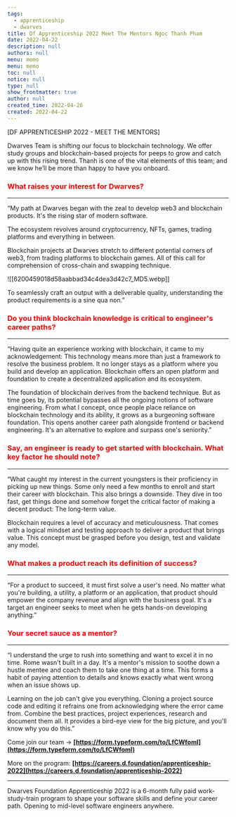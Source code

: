 ```yaml
---
tags: 
  - apprenticeship
  - dwarves
title: Df Apprenticeship 2022 Meet The Mentors Ngoc Thanh Pham
date: 2022-04-22
description: null
authors: null
menu: memo
menu: memo
toc: null
notice: null
type: null
show_frontmatter: true
author: null
created_time: 2022-04-26
created: 2022-04-22
---
```


[DF APPRENTICESHIP 2022 - MEET THE MENTORS]

Dwarves Team is shifting our focus to blockchain technology. We offer study groups and blockchain-based projects for peeps to grow and catch up with this rising trend. Thanh is one of the vital elements of this team; and we know he’ll be more than happy to have you onboard.


### <span style='color:red'>**What raises your interest for Dwarves?**</span>

---

<!-- column_list 8c11641e-0763-4d22-963a-dcec6308e1d1 -->

<!-- column fa6e3083-d51f-445d-9a27-804f6eeeef2f -->

“My path at Dwarves began with the zeal to develop web3 and blockchain products. It's the rising star of modern software. 

The ecosystem revolves around cryptocurrency, NFTs, games, trading platforms and everything in between.

Blockchain projects at Dwarves stretch to different potential corners of web3, from trading platforms to blockchain games. All of this call for comprehension of cross-chain and swapping technique.

<!-- column c606d487-024b-40ab-aa1d-72291c58517c -->

![[6200459018d58aabbad34c4dea3d42c7_MD5.webp]]

To seamlessly craft an output with a deliverable quality, understanding the product requirements is a sine qua non.”


### <span style='color:red'>**Do you think blockchain knowledge is critical to engineer's career paths?**</span>

---

“Having quite an experience working with blockchain, it came to my acknowledgement: This technology means more than just a framework to resolve the business problem. It no longer stays as a platform where you build and develop an application. Blockchain offers an open platform and foundation to create a decentralized application and its ecosystem.

The foundation of blockchain derives from the backend technique. But as time goes by, its potential bypasses all the ongoing notions of software engineering. From what I concept, once people place reliance on blockchain technology and its ability, it grows as a burgeoning software foundation. This opens another career path alongside frontend or backend engineering. It's an alternative to explore and surpass one's seniority.”


### <span style='color:red'>**Say, an engineer is ready to get started with blockchain. What key factor he should note?**</span>

---

“What caught my interest in the current youngsters is their proficiency in picking up new things. Some only need a few months to enroll and start their career with blockchain. This also brings a downside. They dive in too fast, get things done and somehow forget the critical factor of making a decent product: The long-term value.

Blockchain requires a level of accuracy and meticulousness. That comes with a logical mindset and testing approach to deliver a product that brings value. This concept must be grasped before you design, test and validate any model.


### <span style='color:red'>**What makes a product reach its definition of success?**</span>

---

“For a product to succeed, it must first solve a user's need. No matter what you're building, a utility, a platform or an application, that product should empower the company revenue and align with the business goal. It's a target an engineer seeks to meet when he gets hands-on developing anything.”


### <span style='color:red'>**Your secret sauce as a mentor?**</span>

---

“I understand the urge to rush into something and want to excel it in no time. Rome wasn't built in a day. It's a mentor's mission to soothe down a hustle mentee and coach them to take one thing at a time. This forms a habit of paying attention to details and knows exactly what went wrong when an issue shows up.

Learning on the job can't give you everything. Cloning a project source code and editing it refrains one from acknowledging where the error came from. Combine the best practices, project experiences, research and document them all. It provides a bird-eye view for the big picture, and you'll know why you do this.”


Come join our team → **[https://form.typeform.com/to/LfCWfoml](https://form.typeform.com/to/LfCWfoml)**

More on the program: **[https://careers.d.foundation/apprenticeship-2022](https://careers.d.foundation/apprenticeship-2022)**

___

Dwarves Foundation Apprenticeship 2022 is a 6-month fully paid work-study-train program to shape your software skills and define your career path. Opening to mid-level software engineers anywhere.
